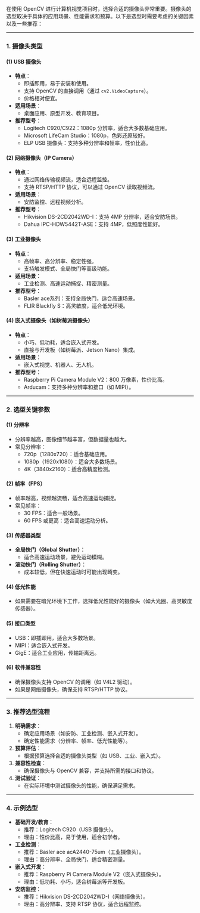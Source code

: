 在使用 OpenCV 进行计算机视觉项目时，选择合适的摄像头非常重要。摄像头的选型取决于具体的应用场景、性能需求和预算。以下是选型时需要考虑的关键因素以及一些推荐：

------

### **1. 摄像头类型**

#### (1) **USB 摄像头**

- **特点**：
  - 即插即用，易于安装和使用。
  - 支持 OpenCV 的直接调用（通过 `cv2.VideoCapture`）。
  - 价格相对便宜。
- **适用场景**：
  - 桌面应用、原型开发、教育项目。
- **推荐型号**：
  - Logitech C920/C922：1080p 分辨率，适合大多数基础应用。
  - Microsoft LifeCam Studio：1080p，色彩还原较好。
  - ELP USB 摄像头：支持多种分辨率和帧率，性价比高。

#### (2) **网络摄像头（IP Camera）**

- **特点**：
  - 通过网络传输视频流，适合远程监控。
  - 支持 RTSP/HTTP 协议，可以通过 OpenCV 读取视频流。
- **适用场景**：
  - 安防监控、远程视频分析。
- **推荐型号**：
  - Hikvision DS-2CD2042WD-I：支持 4MP 分辨率，适合安防场景。
  - Dahua IPC-HDW5442T-ASE：支持 4MP，低照度性能好。

#### (3) **工业摄像头**

- **特点**：
  - 高帧率、高分辨率、稳定性强。
  - 支持触发模式、全局快门等高级功能。
- **适用场景**：
  - 工业检测、高速运动捕捉、精密测量。
- **推荐型号**：
  - Basler ace系列：支持全局快门，适合高速场景。
  - FLIR Blackfly S：高灵敏度，适合低光环境。

#### (4) **嵌入式摄像头（如树莓派摄像头）**

- **特点**：
  - 小巧、低功耗，适合嵌入式开发。
  - 直接与开发板（如树莓派、Jetson Nano）集成。
- **适用场景**：
  - 嵌入式视觉、机器人、无人机。
- **推荐型号**：
  - Raspberry Pi Camera Module V2：800 万像素，性价比高。
  - Arducam：支持多种分辨率和接口（如 MIPI）。

------

### **2. 选型关键参数**

#### (1) **分辨率**

- 分辨率越高，图像细节越丰富，但数据量也越大。
- 常见分辨率：
  - 720p（1280x720）：适合基础应用。
  - 1080p（1920x1080）：适合大多数场景。
  - 4K（3840x2160）：适合高精度检测。

#### (2) **帧率（FPS）**

- 帧率越高，视频越流畅，适合高速运动捕捉。
- 常见帧率：
  - 30 FPS：适合一般场景。
  - 60 FPS 或更高：适合高速运动分析。

#### (3) **传感器类型**

- **全局快门（Global Shutter）**：
  - 适合高速运动场景，避免运动模糊。
- **滚动快门（Rolling Shutter）**：
  - 成本较低，但在快速运动时可能出现畸变。

#### (4) **低光性能**

- 如果需要在暗光环境下工作，选择低光性能好的摄像头（如大光圈、高灵敏度传感器）。

#### (5) **接口类型**

- USB：即插即用，适合大多数场景。
- MIPI：适合嵌入式开发。
- GigE：适合工业应用，传输距离远。

#### (6) **软件兼容性**

- 确保摄像头支持 OpenCV 的调用（如 V4L2 驱动）。
- 如果是网络摄像头，确保支持 RTSP/HTTP 协议。

------

### **3. 推荐选型流程**

1. **明确需求**：
   - 确定应用场景（如安防、工业检测、嵌入式开发）。
   - 确定性能需求（分辨率、帧率、低光性能等）。
2. **预算评估**：
   - 根据预算选择合适的摄像头类型（如 USB、工业、嵌入式）。
3. **兼容性检查**：
   - 确保摄像头与 OpenCV 兼容，并支持所需的接口和协议。
4. **测试验证**：
   - 在实际环境中测试摄像头的性能，确保满足需求。

------

### **4. 示例选型**

- **基础开发/教育**：
  - 推荐：Logitech C920（USB 摄像头）。
  - 理由：性价比高，易于使用，适合初学者。
- **工业检测**：
  - 推荐：Basler ace acA2440-75um（工业摄像头）。
  - 理由：高分辨率、全局快门，适合精密测量。
- **嵌入式开发**：
  - 推荐：Raspberry Pi Camera Module V2（嵌入式摄像头）。
  - 理由：低功耗、小巧，适合树莓派等开发板。
- **安防监控**：
  - 推荐：Hikvision DS-2CD2042WD-I（网络摄像头）。
  - 理由：高分辨率、支持 RTSP 协议，适合远程监控。